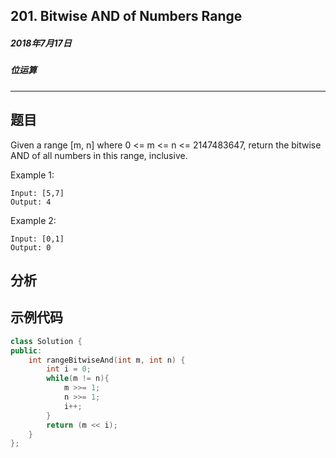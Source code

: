 ## 201. Bitwise AND of Numbers Range
##### 2018年7月17日
##### 位运算
***
## 题目
Given a range [m, n] where 0 <= m <= n <= 2147483647, return the bitwise AND of all numbers in this range, inclusive.

Example 1:
```
Input: [5,7]
Output: 4
```
Example 2:
```
Input: [0,1]
Output: 0
```
## 分析
## 示例代码
```cpp
class Solution {
public:
    int rangeBitwiseAnd(int m, int n) {
        int i = 0;
        while(m != n){
            m >>= 1;
            n >>= 1;
            i++;
        }
        return (m << i);
    }
};
```
